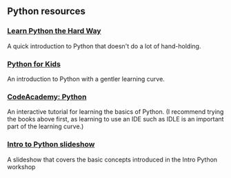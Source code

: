 
## Python resources

### [Learn Python the Hard Way](http://learnpythonthehardway.org/book/)

A quick introduction to Python that doesn't do a lot of hand-holding. 

### [Python for Kids](http://iss.schoolwires.com/cms/lib4/NC01000579/Centricity/Domain/408/Python%20for%20Kids%20-%20A%20Playful%20Introduction%20to%20Programming.pdf)

An introduction to Python with a gentler learning curve. 

### [CodeAcademy: Python](http://www.codecademy.com/en/tracks/python)

An interactive tutorial for learning the basics of Python. (I recommend trying the books above first, as learning to use an IDE such as IDLE is an important part of the learning curve.)

### [Intro to Python slideshow](https://onedrive.live.com/embed?cid=BE621B7576D48090&resid=BE621B7576D48090%21107&authkey=ALsfz0QwejBNUZ8&em=2)

A slideshow that covers the basic concepts introduced in the Intro Python workshop